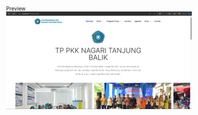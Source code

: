 Preview
![alt text](https://github.com/hanifheinrich/web-pkk-tanjung-balik/blob/main/preview.png?raw=true)

